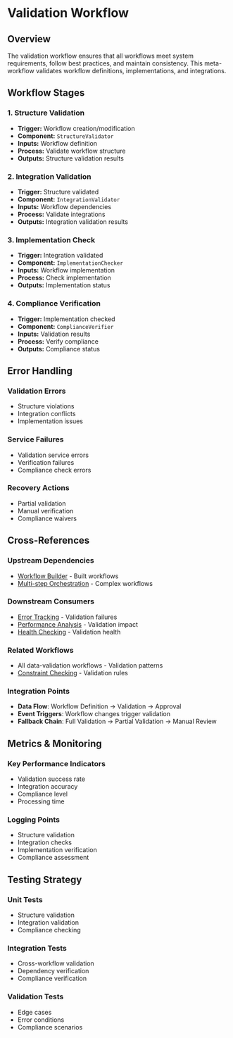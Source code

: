 # Validation Workflow

## Overview

The validation workflow ensures that all workflows meet system requirements, follow best practices, and maintain consistency. This meta-workflow validates workflow definitions, implementations, and integrations.

## Workflow Stages

### 1. Structure Validation
- **Trigger:** Workflow creation/modification
- **Component:** `StructureValidator`
- **Inputs:** Workflow definition
- **Process:** Validate workflow structure
- **Outputs:** Structure validation results

### 2. Integration Validation
- **Trigger:** Structure validated
- **Component:** `IntegrationValidator`
- **Inputs:** Workflow dependencies
- **Process:** Validate integrations
- **Outputs:** Integration validation results

### 3. Implementation Check
- **Trigger:** Integration validated
- **Component:** `ImplementationChecker`
- **Inputs:** Workflow implementation
- **Process:** Check implementation
- **Outputs:** Implementation status

### 4. Compliance Verification
- **Trigger:** Implementation checked
- **Component:** `ComplianceVerifier`
- **Inputs:** Validation results
- **Process:** Verify compliance
- **Outputs:** Compliance status

## Error Handling

### Validation Errors
- Structure violations
- Integration conflicts
- Implementation issues

### Service Failures
- Validation service errors
- Verification failures
- Compliance check errors

### Recovery Actions
- Partial validation
- Manual verification
- Compliance waivers

## Cross-References

### Upstream Dependencies
- [Workflow Builder](./workflow-builder-workflow.md) - Built workflows
- [Multi-step Orchestration](../system-orchestration/multi-step-orchestration-workflow.md) - Complex workflows

### Downstream Consumers
- [Error Tracking](../monitoring-observability/error-tracking-workflow.md) - Validation failures
- [Performance Analysis](./performance-analysis-workflow.md) - Validation impact
- [Health Checking](../monitoring-observability/health-checking-workflow.md) - Validation health

### Related Workflows
- All data-validation workflows - Validation patterns
- [Constraint Checking](../data-validation/constraint-checking-workflow.md) - Validation rules

### Integration Points
- **Data Flow**: Workflow Definition → Validation → Approval
- **Event Triggers**: Workflow changes trigger validation
- **Fallback Chain**: Full Validation → Partial Validation → Manual Review

## Metrics & Monitoring

### Key Performance Indicators
- Validation success rate
- Integration accuracy
- Compliance level
- Processing time

### Logging Points
- Structure validation
- Integration checks
- Implementation verification
- Compliance assessment

## Testing Strategy

### Unit Tests
- Structure validation
- Integration validation
- Compliance checking

### Integration Tests
- Cross-workflow validation
- Dependency verification
- Compliance verification

### Validation Tests
- Edge cases
- Error conditions
- Compliance scenarios 